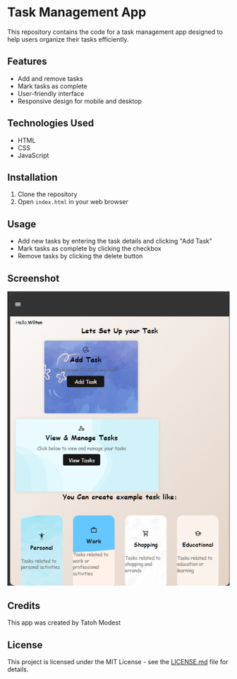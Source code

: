 # Task Management App

This repository contains the code for a task management app designed to help users organize their tasks efficiently.

## Features

- Add and remove tasks
- Mark tasks as complete
- User-friendly interface
- Responsive design for mobile and desktop

## Technologies Used

- HTML
- CSS
- JavaScript

## Installation

1. Clone the repository
2. Open `index.html` in your web browser

## Usage

- Add new tasks by entering the task details and clicking "Add Task"
- Mark tasks as complete by clicking the checkbox
- Remove tasks by clicking the delete button
## Screenshot
![Screenshot](ipadmini.png)
## Credits

This app was created by Tatoh Modest

## License

This project is licensed under the MIT License - see the [LICENSE.md](LICENSE.md) file for details.
